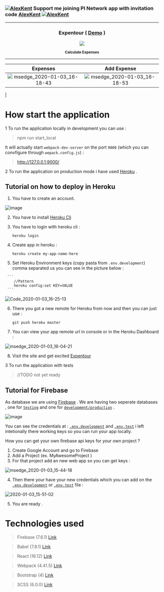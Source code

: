 ### [![AlexKent](https://user-images.githubusercontent.com/20374208/75432997-f5422100-5957-11ea-87a2-164eb98d83ef.png)](https://www.minepi.com/AlexKent) Support me joining PI Network app with invitation code [AlexKent](https://www.minepi.com/AlexKent) [![AlexKent](https://user-images.githubusercontent.com/20374208/75432997-f5422100-5957-11ea-87a2-164eb98d83ef.png)](https://www.minepi.com/AlexKent)  
 
---
<h3 align="center" > Expentour ( <a href="https://expentour.herokuapp.com/" target="_blank">Demo</a>  )</h3>   
<p align="center">    
<img src="https://user-images.githubusercontent.com/20374208/70062715-3c39a800-15ef-11ea-8eb6-0b6dbace367a.png">
</p>  
<p align="center">      
<sup>        
<b>Calculate Expenses </b>              
</sup>       
</p>    
 
---
  
| Expenses | Add Expense       
|:-:|:-:|   
| ![msedge_2020-01-03_16-18-43](https://user-images.githubusercontent.com/20374208/71728053-c40c0f80-2e44-11ea-8715-8e5d2a68509f.png) | ![msedge_2020-01-03_16-18-53](https://user-images.githubusercontent.com/20374208/71728054-c53d3c80-2e44-11ea-8ac3-f397cdbc240c.png)
 |
  
  
# How start the application       
    
1 To run the application locally in development you can use :      
> npm run start_local   

It will actually start `webpack-dev-server` on the port `9000` (which you can convfigure through `wepack.config.js`) :
 
> http://127.0.0.1:9000/

2 To run the application on production mode i have used [Heroku](https://dashboard.heroku.com/) .

## Tutorial on how to deploy in Heroku  
  
  1. You have to create an account. 

  ![image](https://user-images.githubusercontent.com/20374208/71727446-edc43700-2e42-11ea-8852-4555a5824b9a.png)


  2. You have to install [Heroku Cli](https://devcenter.heroku.com/articles/heroku-cli)

  3. You have to login with heroku cli :

     `heroku login`

  4.  Create app in heroku :

      `heroku create my-app-name-here`

  5.  Set Heroku Environment keys (copy pasta from `.env.development`) comma separated us you can see in the picture below :


     ```  
        //Pattern
        heroku config:set KEY=VALUE 
     ```
![Code_2020-01-03_16-25-13](https://user-images.githubusercontent.com/20374208/71728456-ccb11580-2e45-11ea-8f6d-991ee22b9cd2.png)


  6.   There you got a new remote for Heroku from now and then you can just use :

        `git push heroku master`  

  7. You can view your app remote url in console or in the Heroku Dashboard :

  ![msedge_2020-01-03_16-04-21](https://user-images.githubusercontent.com/20374208/71727376-b9e91180-2e42-11ea-97a8-bda054567cb0.png)

  8. Visit the site and get excited [Expentour](https://expentour.herokuapp.com/)

     

3 To run the application with tests 

> //TODO not yet ready


## Tutorial for Firebase

As database we are using [Firebase](https://firebase.google.com/) . We are having two seperate databases ,
one for [`testing`](https://github.com/goxr3plus/Expentour/blob/0ecc5a62b107885220f4052a0acabc1f840cdc7a/.env.test#L9) and one for [`development/production`](https://github.com/goxr3plus/Expentour/blob/0ecc5a62b107885220f4052a0acabc1f840cdc7a/.env.development#L8) .

![image](https://user-images.githubusercontent.com/20374208/71729134-a1c7c100-2e47-11ea-92b1-a266644c5b5f.png)


You can see the credentials at : [`.env.development`](https://github.com/goxr3plus/Expentour/blob/0ecc5a62b107885220f4052a0acabc1f840cdc7a/.env.development#L8) and [`.env.test`](https://github.com/goxr3plus/Expentour/blob/0ecc5a62b107885220f4052a0acabc1f840cdc7a/.env.test#L9)  i left intetionally there working keys so you can run your app locally.

How you can get your own firebase api keys for your own project ? 

1. Create Google Account and go to Firebase
2. Add a Project (ex. MyAwesomeProject )
3. For that project add an new web app so you can get keys :

![msedge_2020-01-03_15-44-18](https://user-images.githubusercontent.com/20374208/71726625-5a8a0200-2e40-11ea-8152-930350b8f7a3.png)

4. Then there your have your new credentials which you can add on the [`.env.development`](https://github.com/goxr3plus/Expentour/blob/0ecc5a62b107885220f4052a0acabc1f840cdc7a/.env.development#L8) or [`.env.test`](https://github.com/goxr3plus/Expentour/blob/0ecc5a62b107885220f4052a0acabc1f840cdc7a/.env.test#L9) file :

![2020-01-03_15-51-02](https://user-images.githubusercontent.com/20374208/71726803-e308a280-2e40-11ea-899d-43e4c2a85a31.gif)

5. You are ready .



# Technologies used 

> Firebase       (7.6.1)     [Link](https://github.com/firebase/firebase-js-sdk)

> Babel          (7.8.1)     [Link](https://github.com/babel/babel)

> React          (16.12)    [Link](https://github.com/facebook/react)

> Webpack        (4.41.5)    [Link](https://github.com/webpack/webpack)

> Bootstrap      (4)    [Link](https://react-bootstrap.github.io/getting-started/introduction/)

> SCSS  (6.0.0)     [Link](https://github.com/sass/sass)

